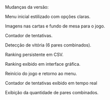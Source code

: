 Mudanças da versão:


Menu inicial estilizado com opções claras.

Imagens nas cartas e fundo de mesa para o jogo.

Contador de tentativas.

Detecção de vitória (6 pares combinados).

Ranking persistente em CSV.

Ranking exibido em interface gráfica.

Reinício do jogo e retorno ao menu.

Contador de tentativas exibido em tempo real

Exibição da quantidade de pares combinados.
